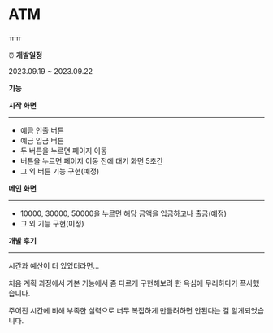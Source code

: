 # ATM
ㅠㅠ

⏰ **개발일정**

2023.09.19 ~ 2023.09.22


**기능**

**시작 화면**
***
- 예금 인출 버튼
- 예금 입금 버튼
- 두 버튼을 누르면 페이지 이동
- 버튼을 누르면 페이지 이동 전에 대기 화면 5초간
- 그 외 버튼 기능 구현(예정)

**메인 화면**
***
- 10000, 30000, 50000을 누르면 해당 금액을 입금하고나 출금(예정)
- 그 외 기능 구현(미정)


**개발 후기**
***
시간과 예산이 더 있었더라면...

처음 계획 과정에서 기본 기능에서 좀 다르게 구현해보려 한 욕심에 무리하다가 폭사했습니다.

주어진 시간에 비해 부족한 실력으로 너무 복잡하게 만들려하면 안된다는 걸 알게되었습니다.
